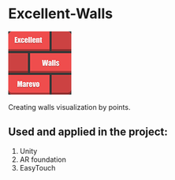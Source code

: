 # Excellent-Walls
![Excellent Walls icon](https://github.com/MarevoVision/Excellent-Walls/blob/master/Excellent-walls-icon-for-github.png?raw=true)

Creating walls visualization by points.

## Used and applied in the project:

1. Unity
2. AR foundation
3. EasyTouch
